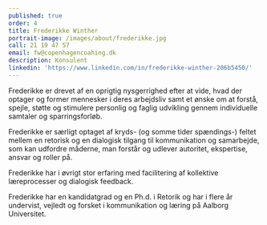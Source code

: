 ```yaml
---
published: true
order: 4
title: Frederikke Winther
portrait-image: /images/about/frederikke.jpg
call: 21 19 47 57
email: fw@copenhagencoahing.dk
description: Konsulent
linkedin: 'https://www.linkedin.com/in/frederikke-winther-206b5450/'
---
```


Frederikke er drevet af en oprigtig nysgerrighed efter at vide, hvad der optager og former mennesker i deres arbejdsliv samt et ønske om at forstå, spejle, støtte og stimulere personlig og faglig udvikling gennem individuelle samtaler og sparringsforløb. 

Frederikke er særligt optaget af kryds- (og somme tider spændings-) feltet mellem en retorisk og en dialogisk tilgang til kommunikation og samarbejde, som kan udfordre måderne, man forstår og udlever autoritet, ekspertise, ansvar og roller på. 

Frederikke har i øvrigt stor erfaring med facilitering af kollektive læreprocesser og dialogisk feedback.

Frederikke har en kandidatgrad og en Ph.d. i Retorik og har i flere år undervist, vejledt og forsket i kommunikation og læring på Aalborg Universitet.